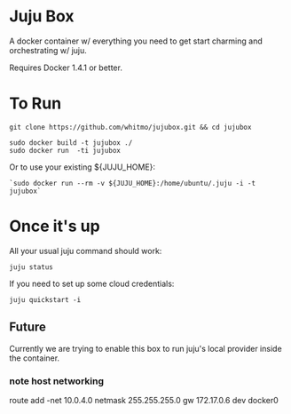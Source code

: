 # Juju Box

A docker container w/ everything you need to get start charming and
orchestrating w/ juju.

Requires Docker 1.4.1 or better.

# To Run

  ```
  git clone https://github.com/whitmo/jujubox.git && cd jujubox

  sudo docker build -t jujubox ./
  sudo docker run  -ti jujubox
  ```

Or to use your existing ${JUJU_HOME}:

    `sudo docker run --rm -v ${JUJU_HOME}:/home/ubuntu/.juju -i -t jujubox`



# Once it's up

All your usual juju command should work:

    juju status


If you need to set up some cloud credentials:

    juju quickstart -i


## Future

Currently we are trying to enable this box to run juju's local provider inside the container.

### note host networking

route add -net 10.0.4.0 netmask 255.255.255.0 gw 172.17.0.6 dev docker0
